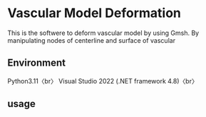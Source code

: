 # Vascular Model Deformation
This is the softwere to deform vascular model by using Gmsh.
By manipulating nodes of centerline and surface of vascular

## Environment
Python3.11〈br〉
Visual Studio 2022 (.NET framework 4.8)〈br〉

## usage




